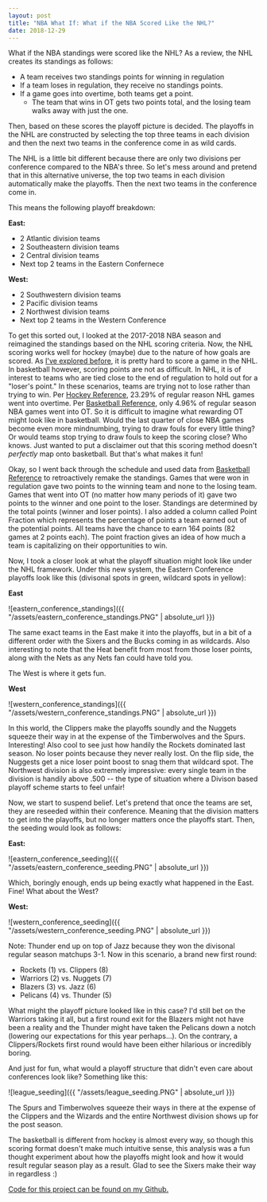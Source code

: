 ```yaml
---
layout: post
title: "NBA What If: What if the NBA Scored Like the NHL?"
date: 2018-12-29
---
```


What if the NBA standings were scored like the NHL? As a review, the NHL creates its standings as follows: 
- A team receives two standings points for winning in regulation
- If a team loses in regulation, they receive no standings points.
- If a game goes into overtime, both teams get a point. 
  - The team that wins in OT gets two points total, and the losing team walks away with just the one.
  
Then, based on these scores the playoff picture is decided. The playoffs in the NHL are constructed by selecting the top three teams in each division and then the next two teams in the conference come in as wild cards. 

The NHL is a little bit different because there are only two divisions per conference compared to the NBA's three. So let's mess around and pretend that in this alternative universe, the top two teams in each division automatically make the playoffs. Then the next two teams in the conference come in. 

This means the following playoff breakdown: 

**East:**
- 2 Atlantic division teams 
- 2 Southeastern division teams 
- 2 Central division teams 
- Next top 2 teams in the Eastern Confernece 

**West:**
- 2 Southwestern division teams 
- 2 Pacific division teams 
- 2 Northwest division teams 
- Next top 2 teams in the Western Conference

To get this sorted out, I looked at the 2017-2018 NBA season and reimagined the standings based on the NHL scoring criteria. Now, the NHL scoring works well for hockey (maybe) due to the nature of how goals are scored. As [I've explored before](https://ashleyajohn.github.io/2018/04/03/hockey-shots.html), it is pretty hard to score a game in the NHL. In basketball however, scoring points are not as difficult. In NHL, it is of interest to teams who are tied close to the end of regulation to hold out for a "loser's point." In these scenarios, teams are trying not to lose rather than trying to win. Per [Hockey Reference](https://www.hockey-reference.com/leagues/NHL_2018_games.html), 23.29% of regular reason NHL games went into overtime. Per [Basketball Reference](https://www.basketball-reference.com/leagues/NBA_2018_games.html), only 4.96% of regular season NBA games went into OT. So it is difficult to imagine what rewarding OT might look like in basketball. Would the last quarter of close NBA games become even more mindnumbing, trying to draw fouls for every little thing? Or would teams stop trying to draw fouls to keep the scoring close? Who knows. Just wanted to put a disclaimer out that this scoring method doesn't *perfectly* map onto basketball. But that's what makes it fun! 

Okay, so I went back through the schedule and used data from [Basketball Reference](https://www.basketball-reference.com/leagues/NBA_2018_games.html) to retroactively remake the standings. Games that were won in regulation gave two points to the winning team and none to the losing team. Games that went into OT (no matter how many periods of it) gave two points to the winner and one point to the loser. Standings are determined by the total points (winner and loser points). I also added a column called Point Fraction which represents the percentage of points a team earned out of the potential points. All teams have the chance to earn 164 points (82 games at 2 points each). The point fraction gives an idea of how much a team is capitalizing on their opportunities to win.

Now, I took a closer look at what the playoff situation might look like under the NHL framework. Under this new system, the Eastern Conference playoffs look like this (divisonal spots in green, wildcard spots in yellow): 

**East** 

![eastern_conference_standings]({{ "/assets/eastern_conference_standings.PNG" | absolute_url }})

The same exact teams in the East make it into the playoffs, but in a bit of a different order with the Sixers and the Bucks coming in as wildcards. Also interesting to note that the Heat benefit from most from those loser points, along with the Nets as any Nets fan could have told you. 

The West is where it gets fun. 

**West**

![western_conference_standings]({{ "/assets/western_conference_standings.PNG" | absolute_url }})


In this world, the Clippers make the playoffs soundly and the Nuggets squeeze their way in at the expense of the Timberwolves and the Spurs. Interesting! Also cool to see just how handily the Rockets dominated last season. No loser points because they never really lost. On the flip side, the Nuggests get a nice loser point boost to snag them that wildcard spot. The Northwest division is also extremely impressive: every single team in the division is handily above .500 -- the type of situation where a Divison based playoff scheme starts to feel unfair!

Now, we start to suspend belief. Let's pretend that once the teams are set, they are reseeded within their conference. Meaning that the division matters to get into the playoffs, but no longer matters once the playoffs start. Then, the seeding would look as follows:

**East:** 

![eastern_conference_seeding]({{ "/assets/eastern_conference_seeding.PNG" | absolute_url }})

Which, boringly enough, ends up being exactly what happened in the East. Fine! What about the West?

**West:** 

![western_conference_seeding]({{ "/assets/western_conference_seeding.PNG" | absolute_url }})


Note: Thunder end up on top of Jazz because they won the divisonal regular season matchups 3-1. Now in this scenario, a brand new first round: 

- Rockets (1) vs. Clippers (8)
- Warriors (2) vs. Nuggets (7)
- Blazers (3) vs. Jazz (6)
- Pelicans (4) vs. Thunder (5) 

What might the playoff picture looked like in this case? I'd still bet on the Warriors taking it all, but a first round exit for the Blazers might not have been a reality and the Thunder might have taken the Pelicans down a notch (lowering our expectations for this year perhaps...). On the contrary, a Clippers/Rockets first round would have been either hilarious or incredibly boring. 

And just for fun, what would a playoff structure that didn't even care about conferences look like? Something like this: 

![league_seeding]({{ "/assets/league_seeding.PNG" | absolute_url }})

The Spurs and Timberwolves squeeze their ways in there at the expense of the Clippers and the Wizards and the entire Northwest division shows up for the post season. 

The basketball is different from hockey is almost every way, so though this scoring format doesn't make much intuitive sense, this analysis was a fun thought experiment about how the playoffs might look and how it would result regular season play as a result. Glad to see the Sixers make their way in regardless :)

[Code for this project can be found on my Github.](https://github.com/ashleyajohn/nba-as-nhl)
